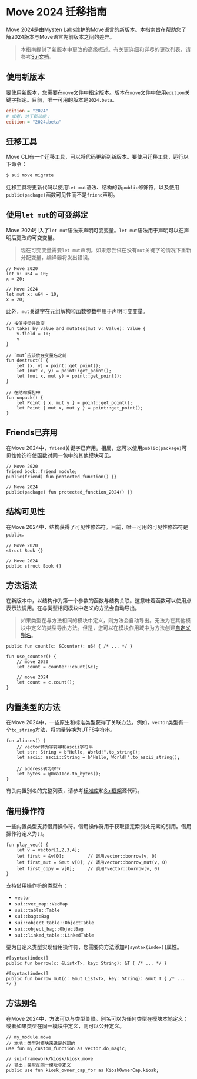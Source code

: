 # Move 2024 迁移指南

Move 2024是由Mysten Labs维护的Move语言的新版本。本指南旨在帮助您了解2024版本与Move语言先前版本之间的差异。

> 本指南提供了新版本中更改的高级概述。有关更详细和详尽的更改列表，请参考[Sui文档](https://docs.sui.io/guides/developer/advanced/move-2024-migration)。

## 使用新版本

要使用新版本，您需要在`move`文件中指定版本。版本在`move`文件中使用`edition`关键字指定。目前，唯一可用的版本是`2024.beta`。

```ini
edition = "2024"
# 或者，对于新功能：
edition = "2024.beta"
```

## 迁移工具

Move CLI有一个迁移工具，可以将代码更新到新版本。要使用迁移工具，运行以下命令：

```bash
$ sui move migrate
```

迁移工具将更新代码以使用`let mut`语法、结构的新`public`修饰符，以及使用`public(package)`函数可见性而不是`friend`声明。

## 使用`let mut`的可变绑定

Move 2024引入了`let mut`语法来声明可变变量。`let mut`语法用于声明可以在声明后更改的可变变量。

> 现在可变变量需要`let mut`声明。如果您尝试在没有`mut`关键字的情况下重新分配变量，编译器将发出错误。

```move
// Move 2020
let x: u64 = 10;
x = 20;

// Move 2024
let mut x: u64 = 10;
x = 20;
```

此外，`mut`关键字在元组解构和函数参数中用于声明可变变量。

```move
// 按值接受并改变
fun takes_by_value_and_mutates(mut v: Value): Value {
    v.field = 10;
    v
}

// `mut`应该放在变量名之前
fun destruct() {
    let (x, y) = point::get_point();
    let (mut x, y) = point::get_point();
    let (mut x, mut y) = point::get_point();
}

// 在结构解包中
fun unpack() {
    let Point { x, mut y } = point::get_point();
    let Point { mut x, mut y } = point::get_point();
}
```

## Friends已弃用

在Move 2024中，`friend`关键字已弃用。相反，您可以使用`public(package)`可见性修饰符使函数对同一包中的其他模块可见。

```move
// Move 2020
friend book::friend_module;
public(friend) fun protected_function() {}

// Move 2024
public(package) fun protected_function_2024() {}
```

## 结构可见性

在Move 2024中，结构获得了可见性修饰符。目前，唯一可用的可见性修饰符是`public`。

```move
// Move 2020
struct Book {}

// Move 2024
public struct Book {}
```

## 方法语法

在新版本中，以结构作为第一个参数的函数与结构关联。这意味着函数可以使用点表示法调用。在与类型相同模块中定义的方法会自动导出。

> 如果类型在与方法相同的模块中定义，则方法会自动导出。无法为在其他模块中定义的类型导出方法。但是，您可以在模块作用域中为方法创建[自定义别名](#method-aliases)。

```move
public fun count(c: &Counter): u64 { /* ... */ }

fun use_counter() {
    // move 2020
    let count = counter::count(&c);

    // move 2024
    let count = c.count();
}
```

## 内置类型的方法

在Move 2024中，一些原生和标准类型获得了关联方法。例如，`vector`类型有一个`to_string`方法，将向量转换为UTF8字符串。

```move
fun aliases() {
    // vector转为字符串和ascii字符串
    let str: String = b"Hello, World!".to_string();
    let ascii: ascii::String = b"Hello, World!".to_ascii_string();

    // address转为字节
    let bytes = @0xa11ce.to_bytes();
}
```

有关内置别名的完整列表，请参考[标准库](./../move-basics/standard-library#source-code)和[Sui框架](./../programmability/sui-framework#source-code)源代码。

## 借用操作符

一些内置类型支持借用操作符。借用操作符用于获取指定索引处元素的引用。借用操作符定义为`[]`。

```move
fun play_vec() {
    let v = vector[1,2,3,4];
    let first = &v[0];         // 调用vector::borrow(v, 0)
    let first_mut = &mut v[0]; // 调用vector::borrow_mut(v, 0)
    let first_copy = v[0];     // 调用*vector::borrow(v, 0)
}
```

支持借用操作符的类型有：

- `vector`
- `sui::vec_map::VecMap`
- `sui::table::Table`
- `sui::bag::Bag`
- `sui::object_table::ObjectTable`
- `sui::object_bag::ObjectBag`
- `sui::linked_table::LinkedTable`

要为自定义类型实现借用操作符，您需要向方法添加`#[syntax(index)]`属性。

```move
#[syntax(index)]
public fun borrow(c: &List<T>, key: String): &T { /* ... */ }

#[syntax(index)]
public fun borrow_mut(c: &mut List<T>, key: String): &mut T { /* ... */ }
```

## 方法别名

在Move 2024中，方法可以与类型关联。别名可以为任何类型在模块本地定义；或者如果类型在同一模块中定义，则可以公开定义。

```move
// my_module.move
// 本地：类型对模块来说是外部的
use fun my_custom_function as vector.do_magic;

// sui-framework/kiosk/kiosk.move
// 导出：类型在同一模块中定义
public use fun kiosk_owner_cap_for as KioskOwnerCap.kiosk;
```

<!-- ## Macros

Macros are introduced in Move 2024. And `assert!` is no longer a built-in function - Instead, it's a macro.

```move
// can be called as for!(0, 10, |i| call(i));
macro fun for($start: u64, $stop: u64, $body: |u64|) {
    let mut i = $start;
    let stop = $stop;
    while (i < stop) {
        $body(i);
        i = i + 1
    }
}
```
 -->